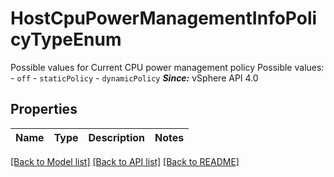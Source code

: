 # HostCpuPowerManagementInfoPolicyTypeEnum

Possible values for Current CPU power management policy  Possible values: - `off` - `staticPolicy` - `dynamicPolicy`  ***Since:*** vSphere API 4.0 

## Properties
Name | Type | Description | Notes
------------ | ------------- | ------------- | -------------

[[Back to Model list]](../README.md#documentation-for-models) [[Back to API list]](../README.md#documentation-for-api-endpoints) [[Back to README]](../README.md)


